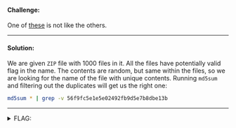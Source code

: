 #### Challenge:

One of [these](./amongus.tar.gz ":ignore") is not like the others.

---

#### Solution:

We are given `ZIP` file with 1000 files in it. All the files have potentially valid flag in the name.
The contents are random, but same within the files, so we are looking for the name of the file with unique contents.
Running `md5sum` and filtering out the duplicates will get us the right one:

```bash
md5sum * | grep -v 56f9fc5e1e5e02492fb9d5e7b8dbe13b
```

---

<details><summary>FLAG:</summary>

```
actf{look1ng_f0r_answers_in_the_p0uring_r4in_b21f9732f829}
```

</details>
<br/>
